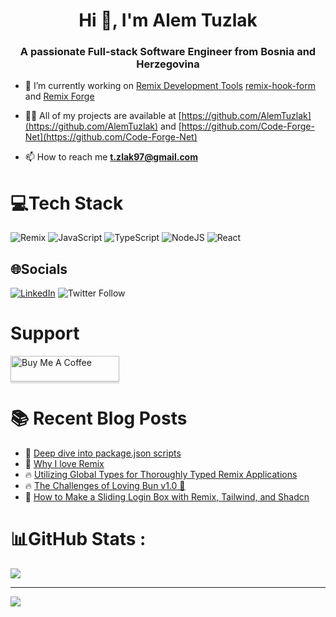 <h1 align="center">Hi 👋, I'm Alem Tuzlak</h1>
<h3 align="center">A passionate Full-stack Software Engineer from Bosnia and Herzegovina </h3>
 
- 🔭 I’m currently working on [Remix Development Tools](https://github.com/Code-Forge-Net/Remix-Dev-Tools) [remix-hook-form](https://github.com/Code-Forge-Net/remix-hook-form) and [Remix Forge](https://github.com/Code-Forge-Net/Remix-Forge)

- 👨‍💻 All of my projects are available at [https://github.com/AlemTuzlak](https://github.com/AlemTuzlak) and [https://github.com/Code-Forge-Net](https://github.com/Code-Forge-Net)

- 📫 How to reach me **t.zlak97@gmail.com**

# 💻Tech Stack
![Remix](https://img.shields.io/badge/Remix-212121?style=plastic&logo=remix&logoColor=white)  ![JavaScript](https://img.shields.io/badge/javascript-%23323330.svg?style=plastic&logo=javascript&logoColor=%23F7DF1E) ![TypeScript](https://img.shields.io/badge/typescript-%23007ACC.svg?style=plastic&logo=typescript&logoColor=white)    ![NodeJS](https://img.shields.io/badge/node.js-6DA55F?style=plastic&logo=node.js&logoColor=white)   ![React](https://img.shields.io/badge/react-%2320232a.svg?style=plastic&logo=react&logoColor=%2361DAFB)    

## 🌐Socials
[![LinkedIn](https://img.shields.io/badge/LinkedIn-%230077B5.svg?logo=linkedin&logoColor=white)](https://linkedin.com/in/https://www.linkedin.com/in/alem-tuzlak-3b7291132/) 
![Twitter Follow](https://img.shields.io/twitter/follow/AlemTuzlak59192)

# Support
<a href="https://www.buymeacoffee.com/tzlak975" target="_blank"><img src="https://www.buymeacoffee.com/assets/img/custom_images/orange_img.png" alt="Buy Me A Coffee" style="height: 41px !important;width: 174px !important;box-shadow: 0px 3px 2px 0px rgba(190, 190, 190, 0.5) !important;-webkit-box-shadow: 0px 3px 2px 0px rgba(190, 190, 190, 0.5) !important;" ></a>

# :books: Recent Blog Posts
<!-- BLOGPOSTS:START -->
 - 💯 [Deep dive into package.json scripts](https://alemtuzlak.hashnode.dev/deep-dive-into-packagejson-scripts)
 - 🚀 [Why I love Remix](https://alemtuzlak.hashnode.dev/why-i-love-remix)
 - 🔥 [Utilizing Global Types for Thoroughly Typed Remix Applications](https://alemtuzlak.hashnode.dev/utilizing-global-types-for-thoroughly-typed-remix-applications)
 - 🔥 [The Challenges of Loving Bun v1.0 🧄](https://alemtuzlak.hashnode.dev/why-i-cant-love-bun)
 - 💫 [How to Make a Sliding Login Box with Remix, Tailwind, and Shadcn](https://alemtuzlak.hashnode.dev/how-to-make-a-sliding-login-box-with-remix-tailwind-and-shadcn)<!-- BLOGPOSTS:END -->

# 📊GitHub Stats :
 
![](https://github-readme-streak-stats.herokuapp.com/?user=AlemTuzlak&theme=radical&hide_border=false)<br/> 

---
[![](https://visitcount.itsvg.in/api?id=AlemTuzlak&icon=0&color=0)](https://visitcount.itsvg.in)

 

  <!-- Proudly created with GPRM ( https://gprm.itsvg.in ) -->
  
